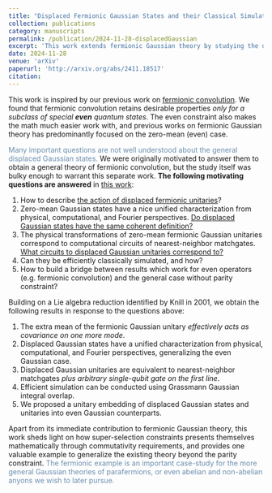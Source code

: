 ```yaml
---
title: "Displaced Fermionic Gaussian States and their Classical Simulation"
collection: publications
category: manuscripts
permalink: /publication/2024-11-28-displacedGaussian
excerpt: 'This work extends fermionic Gaussian theory by studying the displaced (nonzero mean) case, resulting in extended matchgate classical simulation, wider applicability of fermionic convolution, and a more generalized understanding of fermionic Gaussian computation beyond the constraint of parity super-selection. _Click on the section title to see details_.'
date: 2024-11-28
venue: 'arXiv'
paperurl: 'http://arxiv.org/abs/2411.18517'
citation: 
---
```


This work is inspired by our previous work on [fermionic convolution](/publication/2024-09-12-fermionic-gaussian-testing). 
We found that fermionic convolution retains desirable properties *only for a subclass of special **even** quantum states*. 
The even constraint also makes the math much easier work with, and previous works on fermionic Gaussian theory has predominantly focused on the zero-mean (even) case.  

<span style="color: #6A8EAE;">Many important questions are not well understood about the general displaced Gaussian states.</span> We were originally motivated to answer them to obtain a general theory of fermionic convolution, but the study itself was bulky enough to warrant this separate work. **The following motivating questions are answered** in [this work](http://arxiv.org/abs/2411.18517):

1. How to describe <u>the action of displaced fermionic unitaries</u>? 
2. Zero-mean Gaussian states have a nice unified characterization from physical, computational, and Fourier perspectives. <u>Do displaced Gaussian states have the same coherent definition?</u>
3. The physical transformations of zero-mean fermionic Gaussian unitaries correspond to computational circuits of nearest-neighbor matchgates. <u>What circuits to displaced Gaussian unitaries correspond to?</u>
4. Can they be efficiently classically simulated, and how? 
5. How to build a bridge between results which work for even operators (e.g. fermionic convolution) and the general case without parity constraint?

Building on a Lie algebra reduction identified by Knill in 2001, we obtain the following results in response to the questions above: 

1. The extra mean of the fermionic Gaussian unitary *effectively acts as covariance on one more mode*. 
2. Displaced Gaussian states have a unified characterization from physical, computational, and Fourier perspectives, generalizing the even Gaussian case. 
3. Displaced Gaussian unitaries are equivalent to nearest-neighbor matchgates *plus arbitrary single-qubit gate on the first line*.
4. Efficient simulation can be conducted using Grassmann Gaussian integral overlap. 
5. We proposed a unitary embedding of displaced Gaussian states and unitaries into even Gaussian counterparts. 

Apart from its immediate contribution to fermionic Gaussian theory, 
this work sheds light on how super-selection constraints presents themselves mathematically through commutativity requirements, and provides one valuable example to generalize the existing theory beyond the parity constraint. <span style="color: #6A8EAE;">The fermionic example is an important case-study for the more general Gaussian theories of parafermions, or even abelian and non-abelian anyons we wish to later pursue. </span>